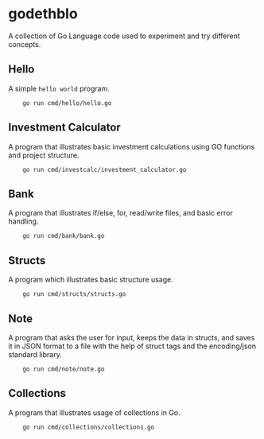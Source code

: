 # godethblo
A collection of Go Language code used to experiment and try different concepts.

## Hello
A simple `hello world` program.

        go run cmd/hello/hello.go

## Investment Calculator
A program that illustrates basic investment calculations using GO functions and project structure.

        go run cmd/investcalc/investment_calculator.go

## Bank
A program that illustrates if/else, for, read/write files, and basic error handling.

        go run cmd/bank/bank.go

## Structs
A program which illustrates basic structure usage.

        go run cmd/structs/structs.go

## Note
A program that asks the user for input, keeps the data in structs, and saves it in JSON format to a file with the help of struct tags and the encoding/json standard library.

        go run cmd/note/note.go

## Collections
A program that illustrates usage of collections in Go.

        go run cmd/collections/collections.go

